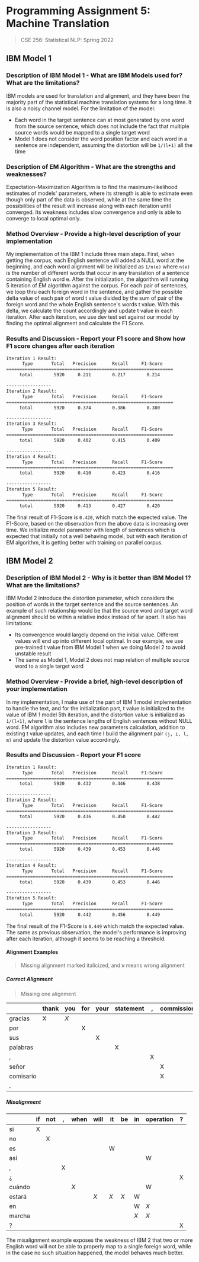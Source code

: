 # Programming Assignment 5: Machine Translation

> CSE 256: Statistical NLP: Spring 2022

## IBM Model 1

### Description of IBM Model 1 - What are IBM Models used for? What are the limitations?

IBM models are used for translation and alignment, and they have been the majority part of the statistical machine translation systems for a long time. It is also a noisy channel model. For the limitation of the model:

- Each word in the target sentence can at most generated by one word from the source sentence, which does not include the fact that multiple source words would be mapped to a single target word
- Model 1 does not consider the word position factor and each word in a sentence are independent, assuming the distortion will be `1/(l+1)` all the time

### Description of EM Algorithm - What are the strengths and weaknesses?

Expectation-Maximization Algorithm is to find the maximum-likelihood estimates  of models' parameters, where its strength is able to estimate even though only part of the data is observed, while at the same time the possibilities of the result will increase along with each iteration until converged. Its weakness includes slow convergence and only is able to converge to local optimal only.

### Method Overview - Provide a high-level description of your implementation

My implementation of the IBM 1 include three main steps. First, when getting the corpus, each English sentence will added a NULL word at the beginning, and each word alignment will be initialized as `1/n(e)` where `n(e)` is the number of different words that occur in any translation of a sentence containing English word e. After the initialization, the algorithm will running 5 iteration of EM algorithm against the corpus. For each pair of sentences, we loop thru each foreign word in the sentence, and gather the possible delta value of each pair of word t value divided by the sum of pair of the foreign word and the whole English sentence's words t value. With this delta, we calculate the count accordingly and update t value in each iteration. After each iteration, we use dev test set against our model by finding the optimal alignment and calculate the F1 Score. 

### Results and Discussion - Report your F1 score and Show how F1 score changes after each iteration


```bash
Iteration 1 Result: 
      Type       Total   Precision      Recall     F1-Score
===============================================================
     total        5920     0.211        0.217        0.214

-----------------
Iteration 2 Result: 
      Type       Total   Precision      Recall     F1-Score
===============================================================
     total        5920     0.374        0.386        0.380

-----------------
Iteration 3 Result: 
      Type       Total   Precision      Recall     F1-Score
===============================================================
     total        5920     0.402        0.415        0.409

-----------------
Iteration 4 Result: 
      Type       Total   Precision      Recall     F1-Score
===============================================================
     total        5920     0.410        0.423        0.416

-----------------
Iteration 5 Result: 
      Type       Total   Precision      Recall     F1-Score
===============================================================
     total        5920     0.413        0.427        0.420
```

The final result of F1-Score is `0.420`, which match the expected value. The F1-Score, based on the observation from the above data is increasing over time. We initialize model parameter with length of sentences which is expected that initially not a well behaving model, but with each iteration of EM algorithm, it is getting better with training on parallel corpus.

## IBM Model 2

### Description of IBM Model 2 - Why is it better than IBM Model 1? What are the limitations?

IBM Model 2 introduce the distortion parameter, which considers the position of words in the target sentence and the source sentences. An example of such relationship would be that the source word and target word alignment should be within a relative index instead of far apart. It also has limitations:

- Its convergence would largely depend on the initial value. Different values will end up into different local optimal. In our example, we use pre-trained t value from IBM Model 1 when we doing Model 2 to avoid unstable result
- The same as Model 1, Model 2 does not map relation of multiple source word to a single target word 

### Method Overview - Provide a brief, high-level description of your implementation

In my implementation, I make use of the part of IBM 1 model implementation to handle the text, and for the initialization part, t value is initialized to the value of IBM 1 model 5th iteration, and the distortion value is initialized as `1/(l+1)`, where `l` is the sentence lengths of English sentences without NULL word. EM algorithm also includes new parameters calculation, addition to existing t value updates, and each time I build the alignment pair `(j, i, l, m)` and update the distortion value accordingly.

### Results and Discussion - Report your F1 score

<!--
- Show how F1 score changes after each iteration; comment on the findings
- Use the type of table/graph as in the slides or in the instructions, show a correctly aligned example + a misaligned example. Discuss the examples.
-->

```bash
Iteration 1 Result: 
      Type       Total   Precision      Recall     F1-Score
===============================================================
     total        5920     0.432        0.446        0.438

-----------------
Iteration 2 Result: 
      Type       Total   Precision      Recall     F1-Score
===============================================================
     total        5920     0.436        0.450        0.442

-----------------
Iteration 3 Result: 
      Type       Total   Precision      Recall     F1-Score
===============================================================
     total        5920     0.439        0.453        0.446

-----------------
Iteration 4 Result: 
      Type       Total   Precision      Recall     F1-Score
===============================================================
     total        5920     0.439        0.453        0.446

-----------------
Iteration 5 Result: 
      Type       Total   Precision      Recall     F1-Score
===============================================================
     total        5920     0.442        0.456        0.449
```

The final result of the F1-Score is `0.449` which match the expected value. The same as previous observation, the model's performance is improving after each iteration, although it seems to be reaching a threshold. 

#### Alignment Examples

> Missing alignment marked italicized, and `W` means wrong alignment 

##### Correct Alignment

> Missing one alignment

| | thank | you | for | your | statement | , | commissioner | . |
| --- | --- | --- | --- | --- | --- | --- | --- | --- |
|gracias|X|*X*| | | | | | |
|por| | |X| || | | |
|sus| | | |X| | | | |
|palabras| | | | |X| | | |
|,| | | | | |X| | |
|señor| | | | | | |X| |
|comisario| | | | | | |X| |
|.| | | | | | | |X|

##### Misalignment

| | if | not | , | when | will | it | be | in | operation | ? |
| --- | --- | --- | --- | --- | --- | --- | --- | --- | --- | --- |
|si|X| | | | | | | | | |
|no|  |X| | | | | | | | |
|es|  | | | | |W| | | | |
|así| | | | | | | | |W| |
|,|  | |X| | | | | | | |
|¿|  | | | | | | | | |X|
|cuándo| | | |*X*| | | | |W| |
|estará| | | | |*X*|*X*|*X*|W| | |
|en| | | | | | | |W|*X*| |
|marcha|  | | | | | | |*X*|*X*| |
|?| | | | | | | | | |X|


The misalignment example exposes the weakness of IBM 2 that two or more English word will not be able to properly map to a single foreign word, while in the case no such situation happened, the model behaves much better. 